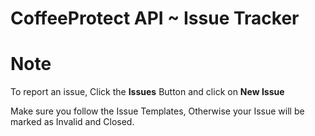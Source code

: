 # CoffeeProtect API ~ Issue Tracker

# Note
To report an issue, Click the **Issues** Button and click on **New Issue**

Make sure you follow the Issue Templates, Otherwise your Issue will be marked as Invalid and Closed.
